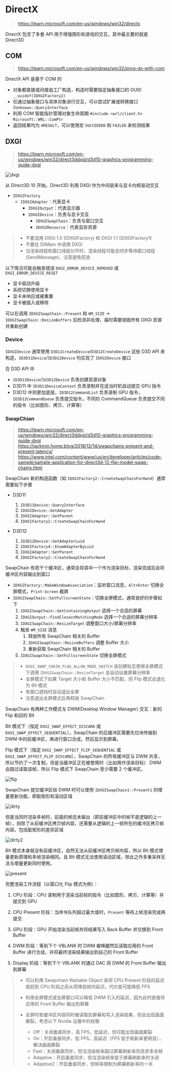 # DirectX

> <https://learn.microsoft.com/en-us/windows/win32/directx>

DirectX 包含了多套 API 用于增强图形和游戏的交互，其中最主要的就是 Direct3D

## COM

> <https://learn.microsoft.com/en-us/windows/win32/prog-dx-with-com>

DirectX API 是基于 COM 的

- 对象都直接或间接由工厂构造，构造时需要指定抽象接口的 GUID `__uuidof(IDXGIFactory2)`
- 仅通过抽象接口与具体对象进行交互，可以尝试扩展或转换接口 `IUnknown::QueryInterface`
- 利用 COM 智能指针管理对象生命周期 `#include <wrl/client.h>` `Microsoft::WRL::ComPtr`
- 返回结果均为 `HRESULT`，可以使用宏 `SUCCEEDED` 和 `FAILED` 来检测结果

## DXGI

> <https://learn.microsoft.com/en-us/windows/win32/direct3ddxgi/d3d10-graphics-programming-guide-dxgi>

![dxgi](images/dxgi.png)

从 Direct3D 10 开始，Direct3D 利用 DXGI 作为中间层来与显卡内核驱动交互

- `IDXGIFactory`
  - `IDXGIAdapter`：代表显卡
    - `IDXGIOutput`：代表显示器
    - `IDXGIDevice`：负责与显卡交互
      - `IDXGISwapChain`：负责与窗口交互
      - `IDXGIResource`：代表显存资源

> - 不要混用 DXGI 1.0 (IDXGIFactory) 和 DXGI 1.1 (IDXGIFactory1)
> - 不要在 DllMain 中调用 DXGI
> - 当渲染线程和窗口线程分开时，渲染线程可能会同步等待窗口线程 (SendMessage)，注意避免死锁

以下情况可能会触发错误 `DXGI_ERROR_DEVICE_REMOVED` 或 `DXGI_ERROR_DEVICE_RESET`

- 显卡驱动升级
- 系统切换使用显卡
- 显卡未响应或被重置
- 显卡被插入或移除

可以在调用 `IDXGISwapChain::Present` 和 `WM_SIZE` -> `IDXGISwapChain::ResizeBuffers` 后检测并处理，届时需要销毁所有 DXGI 资源并重新创建

### Device

`IDXGIDevice` 通常使用 `D3D11CreateDevice`/`D3D12CreateDevice` 这些 D3D API 来构造，`ID3D11Device`/`ID3D12Device` 均实现了 `IDXGIDevice` 接口

在 D3D API 中

- `ID3D11Device`/`ID3D12Device` 负责创建资源对象
- D3D11 中 `ID3D11DeviceContext` 负责录制并在适当时机自动提交 GPU 指令
- D3D12 中则更加底层，`ID3D12CommandList` 负责录制 GPU 指令，`ID3D12CommandQueue` 负责提交指令，不同的 CommandQueue 负责提交不同的指令（比如图形、拷贝、计算等）

### SwapChian

> <https://learn.microsoft.com/en-us/windows/win32/direct3ddxgi/d3d10-graphics-programming-guide-dxgi>  
> <https://jackmin.home.blog/2018/12/14/swapchains-present-and-present-latency/>  
> <https://www.intel.com/content/www/us/en/developer/articles/code-sample/sample-application-for-direct3d-12-flip-model-swap-chains.html>

SwapChain 新的构造函数（如 `IDXGIFactory2::CreateSwapChainForHwnd`）通常需要如下步骤

- D3D11

  1. `ID3D11Device::QueryInterface`
  2. `IDXGIDevice::GetAdapter`
  3. `IDXGIAdapter::GetParent`
  4. `IDXGIFactory2::CreateSwapChainForHwnd`

- D3D12
  1. `ID3D12Device::GetAdapterLuid`
  2. `IDXGIFactory4::EnumAdapterByLuid`
  3. `IDXGIAdapter::GetParent`
  4. `IDXGIFactory2::CreateSwapChainForHwnd`

SwapChain 有若干个缓冲区，通常会将其中一个作为渲染目标，渲染完成后会将缓冲区内容输出到窗口

- `IDXGIFactory::MakeWindowAssociation`：监听窗口消息，`Alt+Enter` 切换全屏模式，`Print-Screen` 截屏
- `IDXGISwapChain::SetFullscreenState`：切换全屏模式，通常良好的步骤如下
  1. `IDXGISwapChain::GetContainingOutput` 选择一个合适的屏幕
  2. `IDXGIOutput::FindClosestMatchingMode` 选择一个合适的屏幕分辨率
  3. `IDXGISwapChain::ResizeTarget` 调整窗口大小/屏幕分辨率
  4. 触发 `WM_SIZE` 消息
     1. 释放所有 SwapChain 相关的 Buffer
     2. `IDXGISwapChain::ResizeBuffers` 调整 Buffer 大小
     3. 重新获取 SwapChain 相关的 Buffer
  5. `IDXGISwapChain::SetFullscreenState` 切换全屏模式

> - `DXGI_SWAP_CHAIN_FLAG_ALLOW_MODE_SWITCH` 该创建标志使得全屏模式下调用 `IDXGISwapChain::ResizeTarget` 会自动设置屏幕分辨率
> - 全屏模式下如果 Target 大小和 Buffer 大小不匹配，则 Flip 模式会退化为 Blt 模式
> - 有窗口遮挡时自动退出全屏
> - 注意退出全屏模式后再释放 SwapChain

SwapChain 有两种工作模式与 DWM(Desktop Window Manager) 交互：新的 Flip 和旧的 Blt

Blt 模式下（指定 `DXGI_SWAP_EFFECT_DISCARD` 或 `DXGI_SWAP_EFFECT_SEQUENTIAL`），SwapChain 的后缓冲区需要先位块传输到 DWM 中的前缓冲区，再进行窗口合成，然后显示到屏幕。

Flip 模式下（指定 `DXGI_SWAP_EFFECT_FLIP_SEQUENTIAL` 或 `DXGI_SWAP_EFFECT_FLIP_DISCARD`），SwapChain 的所有缓冲区与 DWM 共享，所以节约了一次复制，但是当缓冲区正在被使用时（比如用作渲染目标） DWM 会跳过读取该帧，所以 Flip 模式下 SwapChain 至少需要 2 个缓冲区。

![flip](images/flip.png)

SwapChain 提交缓冲区给 DWM 时可以使用 `IDXGISwapChain1::Present1` 的增量更新功能，即脏矩形和滚动区域

![dirty](images/dirty.png)

但是当同时渲染多帧时，前面的帧还未输出（即前缓冲区中的帧不是逻辑的上一帧），则除了从前缓冲区拷贝帧内容，还需要从逻辑的上一帧所在的缓冲区拷贝帧内容，包括脏矩形的差异区域

![dirty2](images/dirty2.png)

Blt 模式本身就没有前缓冲区，自然无法从前缓冲区拷贝帧内容，所以 Blt 模式增量更新原理和多帧渲染相同。且 Blt 模式无法使用滚动区域，除此之外多重采样无法与增量更新同时使用。

![present](images/present.png)

完整渲染工作流程（以窗口化 Flip 模式为例）：

1. CPU 阶段：CPU 录制用于渲染当前帧的指令（比如图形、拷贝、计算等）并提交到 GPU

2. CPU Present 阶段：当命令队列超过最大值时，`Present` 等待上帧渲染完成再提交

3. GPU 阶段：GPU 开始渲染当前帧并将结果写入 Back Buffer 并交换到 Front Buffer

4. DWM 阶段：等到下个 VBLANK 时 DWM 被唤醒然后读取应用的 Front Buffer 进行合成，并将最终渲染结果输出到自己的 Front Buffer

5. Display 阶段：等到下个 VBLANK 时通过 DAC 将 DWM 的 Front Buffer 输出到屏幕

> - 可以利用 Swapchain Waitable Object 来将 CPU Present 阶段的延迟提前到 CPU 阶段之前从而降低帧内延迟，代价是可能降低 FPS
>
> - 利用全屏模式或全屏窗口可以降低 DWM 引入的延迟，因为此时直接将应用的 Front Buffer 输出到屏幕
>
> - 全屏时若缓冲区内容同时被读取到屏幕和写入渲染结果，则会出现画面撕裂，考虑以下 Nvidia 设置中的权衡
>   - Off：关闭垂直同步，高 FPS，低延迟，但可能出现画面撕裂
>   - On：开启垂直同步，低 FPS，高延迟（FPS 低于刷新率更明显），解决画面撕裂
>   - Fast：关闭垂直同步，但当渲染帧率超过屏幕刷新率则丢弃多余帧
>   - Adaptive：开启垂直同步，但当渲染帧率低于屏幕刷新率时关闭
>   - Adaptive2：开启垂直同步，但帧率限制为屏幕刷新率的一半

